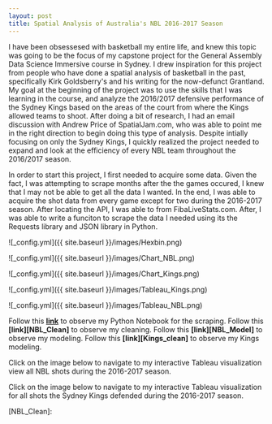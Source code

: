 ```yaml
---
layout: post
title: Spatial Analysis of Australia's NBL 2016-2017 Season
---
```


I have been obsessesed with basketball my entire life, and knew this topic was going to be the focus of my capstone project for the General Assembly Data Science Immersive course in Sydney.  I drew inspiration for this project from people who have done a spatial analysis of basketball in the past, specifically Kirk Goldsberry's and his writing for the now-defunct Grantland.  My goal at the beginning of the project was to use the skills that I was learning in the course, and analyze the 2016/2017 defensive performance of the Sydney Kings based on the areas of the court from where the Kings allowed teams to shoot.  After doing a bit of research, I had an email discussion with Andrew Price of SpatialJam.com, who was able to point me in the right direction to begin doing this type of analysis.  Despite intially focusing on only the Sydney Kings, I quickly realized the project needed to expand and look at the efficiency of every NBL team throughout the 2016/2017 season. 

In order to start this project, I first needed to acquire some data.  Given the fact, I was attempting to scrape months after the the games occured, I knew that I may not be able to get all the data I wanted.  In the end, I was able to acquire the shot data from every game except for two during the 2016-2017 season.  After locating the API, I was able to from FibaLiveStats.com.  After,  I was able to write a funciton to scrape the data I needed using its the Requests library and JSON library in Python.


![_config.yml]({{ site.baseurl }}/images/Hexbin.png)

![_config.yml]({{ site.baseurl }}/images/Chart_NBL.png)

![_config.yml]({{ site.baseurl }}/images/Chart_Kings.png)

![_config.yml]({{ site.baseurl }}/images/Tableau_Kings.png)

![_config.yml]({{ site.baseurl }}/images/Tableau_NBL.png)

Follow this **[link][Scrape]** to observe my Python Notebook for the scraping.
Follow this **[link][NBL_Clean]** to observe my cleaning.
Follow this **[link][NBL_Model]** to observe my modeling.
Follow this **[link][Kings_clean]** to observe my Kings modeling.

Click on the image below to navigate to my interactive Tableau visualization view all NBL shots during the 2016-2017 season.  

Click on the image below to navigate to my interactive Tableau visualization for all shots the Sydney Kings defended during the 2016-2017 season.  

[Scrape]:https://github.com/ericnesi/capstone-eric/blob/master/all_nbl/NBL_Data_Scrape.ipynb

[NBL_Clean]:
